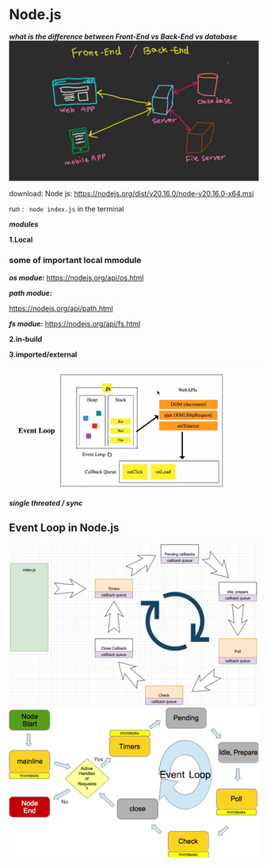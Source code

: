 
# Node.js

***what is the difference between Front-End vs Back-End vs database***
![alt text](maxresdefault.jpg)

download: Node js:  https://nodejs.org/dist/v20.16.0/node-v20.16.0-x64.msi

run : ``` node index.js``` in the terminal


***modules***

**1.Local**

### some of important local mmodule

***os modue:***
https://nodejs.org/api/os.html

***path modue:***

https://nodejs.org/api/path.html

***fs modue:***
https://nodejs.org/api/fs.html


**2.in-build**

**3.imported/external**



![alt text](1_iHhUyO4DliDwa6x_cO5E3A.gif) ***single threated / sync***

## Event Loop in Node.js 
![alt text](0_ZlD-iqmcgSWEHptT.png)
![alt text](figure-1.png)